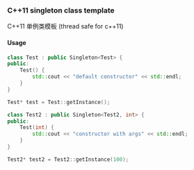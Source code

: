 ### C++11 singleton class template

C++11 单例类模板 (thread safe for c++11)



#### Usage

```c++
class Test : public Singleton<Test> {
public:
	Test() {
		std::cout << "default constructor" << std::endl;
	}
}

Test* test = Test::getInstance();
```

```c++
class Test2 : public Singleton<Test2, int> {
public:
	Test(int) {
		std::cout << "constructor with args" << std::endl;
	}
}

Test2* test2 = Test2::getInstance(100);
```
